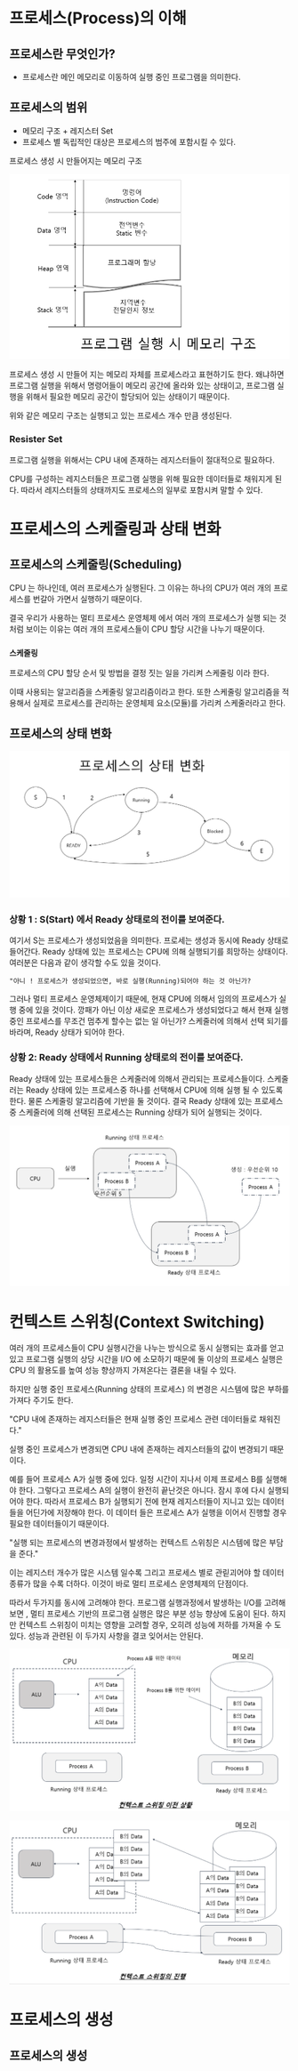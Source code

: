 # 프로세스(Process)의 이해

## 프로세스란 무엇인가?

- 프로세스란 메인 메모리로 이동하여 실행 중인 프로그램을 의미한다.  


## 프로세스의 범위

- 메모리 구조 + 레지스터 Set
- 프로세스 별 독립적인 대상은 프로세스의 범주에 포함시킬 수 있다.


프로세스 생성 시 만들어지는 메모리 구조

![img.png](img.png)

프로세스 생성 시 만들어 지는 메모리 자체를 프로세스라고 표현하기도 한다. 
왜냐하면 프로그램 실행을 위해서 명령어들이 메모리 공간에 올라와 있는 상태이고,
프로그램 실행을 위해서 필요한 메모리 공간이 할당되어 있는 상태이기 때문이다.

위와 같은 메모리 구조는 실행되고 있는 프로세스 개수 만큼 생성된다. 


### Resister Set
프로그램 실행을 위해서는 CPU 내에 존재하는 레지스터들이 절대적으로 필요하다.

CPU를 구성하는 레지스터들은 프로그램 실행을 위해 필요한 데이터들로 채워지게 된다.
따라서 레지스터들의 상태까지도 프로세스의 일부로 포함시켜 말할 수 있다.

# 프로세스의 스케줄링과 상태 변화

## 프로세스의 스케줄링(Scheduling)

CPU 는 하나인데, 여러 프로세스가 실행된다. 
그 이유는 하나의 CPU가 여러 개의 프로세스를 번갈아 가면서 실행하기 때문이다.

결국 우리가 사용하는 멀티 프로세스 운영체제 에서 여러 개의 프로세스가 실행 되는 것 처럼
보이는 이유는 여러 개의 프로세스들이 CPU 할당 시간을 나누기 때문이다.

### `스케줄링`
프로세스의 CPU 할당 순서 및 방법을 결정 짓는 일을 가리켜 스케줄링 이라 한다.

이때 사용되는 알고리즘을 스케줄링 알고리즘이라고 한다.
또한 스케줄링 알고리즘을 적용해서 실제로 프로세스를 관리하는 운영체제 요소(모듈)를 가리켜
스케줄러라고 한다.


## 프로세스의 상태 변화


![img_1.png](img_1.png)

### 상황 1 : S(Start) 에서 Ready 상태로의 전이를 보여준다.

여기서 S는 프로세스가 생성되었음을 의미한다. 프로세는 생성과 동시에
Ready 상태로 들어간다. Ready 상태에 있는 프로세스는 CPU에 의해
실행되기를 희망하는 상태이다. 
여러분은 다음과 같이 생각할 수도 있을 것이다. 

`"아니 ! 프로세스가 생성되었으면, 바로 실행(Running)되어야 하는 것 아닌가?`

그러나 멀티 프로세스 운영체제이기 때문에, 현재 CPU에 의해서 임의의 프로세스가 실행 중에
있을 것이다. 깡패가 아닌 이상 새로운 프로세스가 생성되었다고 해서 현재 실행 중인
프로세스를 무조건 멈추게 할수는 없는 일 아닌가?
스케줄러에 의해서 선택 되기를 바라며, Ready 상태가 되어야 한다.

### 상황 2: Ready 상태에서 Running 상태로의 전이를 보여준다.
Ready 상태에 있는 프로세스들은 스케줄러에 의해서 관리되는 프로세스들이다.
스케줄러는 Ready 상태에 있는 프로세스중 하나를 선택해서 CPU에 의해 실행 될 수 있도록 한다.
물론 스케줄링 알고리즘에 기반을 둘 것이다. 결국 Ready 상태에 있는 프로세스 중 스케줄러에 의해 선택된
프로세스는 Running 상태가 되어 실행되는 것이다.


![img_2.png](img_2.png) 


# 컨텍스트 스위칭(Context Switching)

여러 개의 프로세스들이 CPU 실행시간을 나누는 방식으로 동시 실행되는 효과를 얻고 있고
프로그램 실행의 상당 시간을 I/O 에 소모하기 때문에 둘 이상의 프로세스 실행은 CPU 의 활용도를 
높여 성능 향상까지 가져온다는 결론을 내릴 수 있다. 

하지만 실행 중인 프로세스(Running 상태의 프로세스) 의 변경은 시스템에 많은 부하를 가져다 주기도 한다.

"CPU 내에 존재하는 레지스터들은 현재 실행 중인 프로세스 관련 데이터들로 채워진다."

실행 중인 프로세스가 변경되면 CPU 내에 존재하는 레지스터들의 값이 변경되기 때문이다. 

예를 들어 프로세스 A가 실행 중에 있다. 일정 시간이 지나서 이제 프로세스 B를 실행해야  한다.
그렇다고 프로세스 A의 실행이 완전히 끝난것은 아니다. 잠시 후에 다시 실행되어야 한다.
따라서 프로세스 B가 실행되기 전에 현재 레지스터들이 지니고 있는 데이터들을 어딘가에
저장해야 한다.  이 데이터 들은 프로세스 A가 실행을 이어서 진행할 경우 
필요한 데이터들이기 때문이다. 

"실행 되는 프로세스의 변경과정에서 발생하는 컨텍스트 스위칭은 시스템에 많은 부담을 준다."

이는 레지스터 개수가 많은 시스템 일수록 그리고 프로세스 별로 관릳괴어야 할 데이터 종류가 많을  수록
더하다. 이것이 바로 멀티 프로세스 운영체제의 단점이다. 

따라서 두가지를 동시에 고려해야 한다. 
프로그램 실행과정에서 발생하는 I/O를 고려해보면 , 멀티 프로세스 기반의 프로그램 실행은
많은 부분 성능 향상에 도움이 된다. 하지만 컨텍스트 스위칭이 미치는 영향을 고려할 경우,
오히려 성능에 저하를 가져올 수 도 있다. 성능과 관련된 이 두가지 사항을 결코 잊어서는 안된다.

![img_3.png](img_3.png)


![img_4.png](img_4.png)


# 프로세스의 생성

## 프로세스의 생성